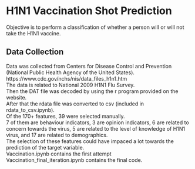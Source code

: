 <h1>H1N1 Vaccination Shot Prediction</h1>
Objective is to perform a classification of whether a person will or will not take the H1N1 vaccine.
<h2>Data Collection</h2>
Data was collected from Centers for Disease Control and Prevention (National Public Health Agency of the United States). https://www.cdc.gov/nchs/nis/data_files_h1n1.htm<br>
The data is related to National 2009 H1N1 Flu Survey.<br>
Then the DAT file was decoded by using the r program provided on the website.<br>
After that the rdata file was converted to csv (included in rdata_to_csv.ipynb).<br>
Of the 170+ features, 39 were selected manually.<br>
7 of them are behaviour indicators,  3 are opinion indicators, 6 are related to concern towards the virus, 5  are related to the level of knowledge of H1N1 virus, and 17 are related to demographics.<br>
The selection of these features could have impaced a lot towards the prediction of the target variable.<br>
Vaccination.ipynb contains the first attempt<br>
Vaccination_final_iteration.ipynb contains the final code.<br>

